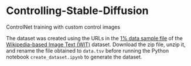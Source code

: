 # Controlling-Stable-Diffusion
ControlNet training with custom control images

The dataset was created using the URLs in the [1% data sample file](https://storage.googleapis.com/gresearch/wit/wit_v1.train.all-1percent_sample.tsv.gz) of the [Wikipedia-based Image Text (WIT)](https://github.com/google-research-datasets/wit/blob/main/DATA.md) dataset. Download the zip file, unzip it, and rename the file obtained to `data.tsv` before running the Python notebook `create_dataset.ipynb` to generate the dataset.
